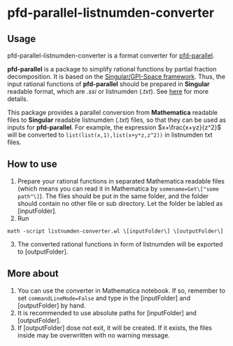 # pfd-parallel-listnumden-converter

## Usage

pfd-parallel-listnumden-converter is a format converter for [pfd-parallel](https://github.com/singular-gpispace/pfd-parallel).

**pfd-parallel** is a package to simplify rational functions by partial fraction decomposition. It is based on the [Singular/GPI-Space framework](https://www.mathematik.uni-kl.de/~boehm/singulargpispace/). Thus, the input rational functions of **pfd-parallel** should be prepared in **Singular** readable format, which are *.ssi* or listnumden (*.txt*). See [here](https://github.com/singular-gpispace/pfd-parallel#configuration-options-for-pfd_parallel) for more details. 

This package provides a parallel conversion from **Mathematica** readable files to **Singular** readable listnumden (*.txt*) files, so that they can be used as inputs for **pfd-parallel**. For example, the expression $x+\frac{x+yz}{z^2}$ will be converted to `list(list(x,1),list(x+y*z,z^2))` in listnumden txt files.

## How to use
1. Prepare your rational functions in separated Mathematica readable files (which means you can read it in Mathematica by `somename=Get\["some path"\]`). The files should be put in the same folder, and the folder should contain no other file or sub directory. Let the folder be labled as \[inputFolder\].
2. Run
```
math -script listnumden-converter.wl \[inputFolder\] \[outputFolder\]
```
3. The converted rational functions in form of listnumden will be exported to \[outputFolder\].

## More about
1. You can use the converter in Mathematica notebook. If so, remember to set `commandLineMode=False` and type in the \[inputFolder\] and \[outputFolder\] by hand.
2. It is recommended to use absolute paths for \[inputFolder\] and \[outputFolder\].
3. If \[outputFolder\] dose not exit, it will be created. If it exists, the files inside may be overwritten with no warning message.

